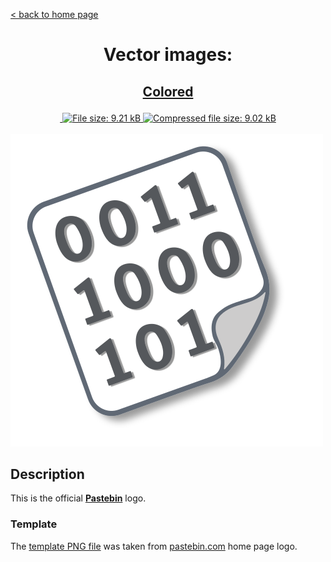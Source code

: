 [&lt; back to home page](../../../../ "Home page")

<h1><p align="center">Vector images: </p></h1>

<h2><p align="center"><a href="Pastebin.colored.svg" title="View & Download Pastebin colored icon">Colored</a></p></h2>
<div class="badges" align="center">
	<a href="https://validator.w3.org/nu/?showsource=yes&showoutline=yes&showimagereport=yes&doc=http%3A%2F%2Fsvg.n-panuhin.info%2FSVG%2FPastebin%2FPastebin.colored.svg" target="_blank" title="W3C validation">
		<img alt="" src="https://img.shields.io/w3c-validation/xml?preset=SVG%201.1%2C%20URL%2C%20XHTML%2C%20MathML%203.0&targetUrl=http%3A%2F%2Fn-panuhin.info%2Fredirect.php%3Fu%3Dhttp%3A%2F%2Fsvg.n-panuhin.info%2FSVG%2FPastebin%2FPastebin.colored.svg">
	</a>
	<a href="Pastebin.colored.svg" target="_blank" title="File size">
		<img alt="File size: 9.21 kB" src="https://img.shields.io/static/v1?cacheSeconds=10800&style=flat&label=File%20size&message=9.21%20kB&color=0aa">
	</a>
	<a href="./src/Pastebin.colored.min.svg" target="_blank" title="File size">
		<img alt="Compressed file size: 9.02 kB" src="https://img.shields.io/static/v1?cacheSeconds=10800&style=flat&label=Compressed&message=9.02%20kB&color=bb0">
	</a>
</div>
<div>
	<br>
	<img src="Pastebin.colored.svg" alt="Pastebin colored icon" title="Pastebin colored icon">
	<br>
</div>

## Description

This is the official **[Pastebin](https://pastebin.com "Visit pastebin.com")** logo.

### Template

The [template PNG file](https://pastebin.com/i/pastebin_logo_side_outline.png "See template PNG file") was taken from [pastebin.com](https://pastebin.com "Visit pastebin.com") home page logo.